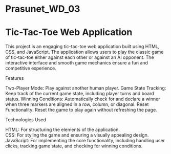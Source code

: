# Prasunet_WD_03
# Tic-Tac-Toe Web Application

This project is an engaging tic-tac-toe web application built using HTML, CSS, and JavaScript. 
The application allows users to play the classic game of tic-tac-toe either against each other or against an AI opponent. 
The interactive interface and smooth game mechanics ensure a fun and competitive experience.

Features

Two-Player Mode: Play against another human player.
Game State Tracking: Keep track of the current game state, including player turns and board status.
Winning Conditions: Automatically check for and declare a winner when three markers are aligned in a row, column, or diagonal.
Reset Functionality: Reset the game to play again without refreshing the page.

Technologies Used

HTML: For structuring the elements of the application.</br>
CSS: For styling the game and ensuring a visually appealing design.</br>
JavaScript: For implementing the core functionality, including handling user clicks, tracking game state, and checking for winning conditions.
